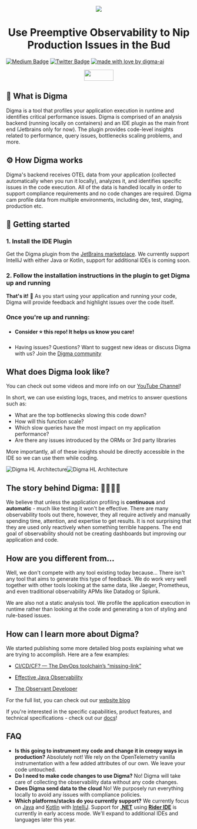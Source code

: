 <p style="text-align: center;">
  <img src="/images/bg.jpg" >
</p>
<h1 style="text-align: center;">
  Use Preemptive Observability to Nip Production Issues in the Bud
</h1>

<!-- Place this tag in your head or just before your close body tag. -->
[![Medium Badge](https://img.shields.io/badge/Blog-black?style=flat&logo=medium&logoColor=white&link=https://medium.com/@roni-dover)](https://medium.com/@roni-dover)
[![Twitter Badge](https://badgen.net/badge/icon/twitter?icon=twitter&label)](https://twitter.com/doppleware)
[![made with love by digma-ai](https://img.shields.io/badge/made%20with%20%E2%99%A5%20by-digma-ff1414.svg?style=flat-square)](https://github.com/digma-ai)

<p style="text-align: center;">
  <a href="https://join.slack.com/t/continuous-feedback/shared_invite/zt-1hk5rbjow-yXOIxyyYOLSXpCZ4RXstgA" target="_blank">
    <img src="https://img.shields.io/badge/Slack-4A154B?logo=slack&color=black&logoColor=white&style=for-the-badge alt="Join our Slack!" width="80" height="30">
  </a> 
</p>

## :raised_eyebrow:	What is Digma

Digma is a tool that profiles your application execution in runtime and identifies critical performance issues. Digma is comprised of an analysis backend (running locally on containers) and an IDE plugin as the main front end (Jetbrains only for now). The plugin provides code-level insights related to performance, query issues, bottlenecks scaling problems, and more. 

## :gear: How Digma works

Digma's backend receives OTEL data from your application (collected automatically when you run it locally), analyzes it, and identifies specific issues in the code execution. All of the data is handled locally in order to support compliance requirements and no code changes are required. Digma cam profile data from multiple environments, including dev, test, staging, production etc.

## 🚀 Getting started

### 1. Install the IDE Plugin
Get the Digma plugin from the [JetBrains marketplace](https://plugins.jetbrains.com/plugin/19470-digma-continuous-feedback). We currently support IntelliJ with either Java or Kotlin, support for additional IDEs is coming soon.

### 2. Follow the installation instructions in the plugin to get Digma up and running

**That's it!**  :tada:  As you start using your application and running your code, Digma will provide feedback and highlight issues over the code itself.

### Once you're up and running:
* #### Consider :star: this repo! It helps us know you care!
* Having issues? Questions? Want to suggest new ideas or discuss Digma with us? Join the [Digma community](https://continuous-feedback.slack.com/join/shared_invite/zt-2ebkq5qxs-Hpep2BFMfpxYTE9xq45w8A#/shared-invite/email)

## What does Digma look like?

You can check out some videos and more info on our [YouTube Channel](https://www.youtube.com/@digma1769/videos)! 

In short, we can use existing logs, traces, and metrics to answer questions such as:

* What are the top bottlenecks slowing this code down?
* How will this function scale?
* Which slow queries have the most impact on my application performance?
* Are there any issues introduced by the ORMs or 3rd party libraries

More importantly, all of these insights should be directly accessible in the IDE so we can use them while coding. 

![Digma HL Architecture](/images/architecture_light.png#gh-light-mode-only)![Digma HL Architecture](/images/architecture_dark.png#gh-dark-mode-only)

## The story behind Digma: :man_technologist::woman_technologist:

We believe that unless the application profiling is **continuous** and **automatic** - much like testing it won't be effective. There are many observability tools out there, however, they all require actively and manually spending time, attention, and expertise to get results. It is not surprising that they are used only reactively when something terrible happens. The end goal of observability should not be creating dashboards but improving our application and code. 

## How are you different from...

Well, we don't compete with any tool existing today because... There isn't any tool that aims to generate this type of feedback. We do work very well together with other tools looking at the same data, like Jaeger, Prometheus, and even traditional observability APMs like Datadog or Splunk. 

We are also not a static analysis tool. We profile the application execution in runtime rather than looking at the code and generating a ton of styling and rule-based issues.


## How can I learn more about Digma?

We started publishing some more detailed blog posts explaining what we are trying to accomplish. Here are a few examples:

- [CI/CD/CF? — The DevOps toolchain’s “missing-link”](https://digma.ai/blog/ci-cd-cf-the-devops-toolchains-missing-link-continuous-feedback/)

- [Effective Java Observability](https://digma.ai/blog/coding-with-java-observability/)

- [The Observant Developer](https://digma.ai/blog/the-observant-developer-part-1/)

For the full list, you can check out our [website blog](https://digma.ai/blog/)

If you're interested in the specific capabilities, product features, and technical specifications - check out our [docs](https://docs.digma.ai/)!

## FAQ

* **Is this going to instrument my code and change it in creepy ways in production?** Absolutely not! We rely on the OpenTelemetry vanilla instrumentation with a few added attributes of our own. We leave your code untouched.
* **Do I need to make code changes to use Digma?** No! Digma will take care of collecting the observability data without any code changes.
* **Does Digma send data to the cloud** No! We purposely run everything locally to avoid any issues with compliance policies.
* **Which platforms/stacks do you currently support?** We currently focus on [Java](https://www.java.com/en/) and [Kotlin](https://kotlinlang.org/) with [IntelliJ](https://www.jetbrains.com/idea/). Support for [**.NET**](https://dotnet.microsoft.com/en-us/) using [**Rider IDE**](https://www.jetbrains.com/rider/) is currently in early access mode. We'll expand to additional IDEs and languages later this year. 

